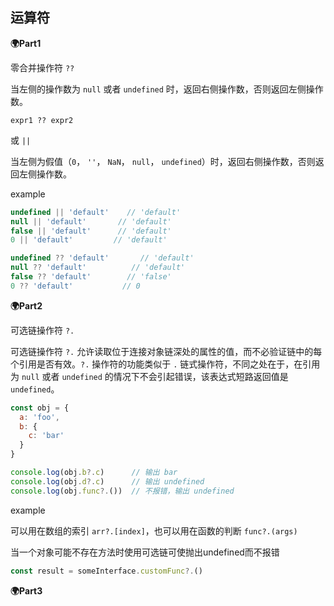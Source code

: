 ## 运算符

**🌍Part1**

零合并操作符 `??`

当左侧的操作数为 `null` 或者 `undefined` 时，返回右侧操作数，否则返回左侧操作数。

```
expr1 ?? expr2
```



或 `||`

当左侧为假值（`0`， `''`， `NaN`， `null`， `undefined`）时，返回右侧操作数，否则返回左侧操作数。



example

```js
undefined || 'default'	  // 'default'
null || 'default'       // 'default'
false || 'default'      // 'default'
0 || 'default'         // 'default'

undefined ?? 'default' 		 // 'default'
null ?? 'default'      	   // 'default'
false ?? 'default'        // 'false'
0 ?? 'default'           // 0

```



**🌍Part2**

可选链操作符 `?.`

可选链操作符 `?.` 允许读取位于连接对象链深处的属性的值，而不必验证链中的每个引用是否有效。`?.` 操作符的功能类似于 `.` 链式操作符，不同之处在于，在引用为 `null` 或者 `undefined` 的情况下不会引起错误，该表达式短路返回值是 `undefined`。

```js
const obj = {
  a: 'foo',
  b: {
    c: 'bar'
  }
}

console.log(obj.b?.c)      // 输出 bar
console.log(obj.d?.c)      // 输出 undefined
console.log(obj.func?.())  // 不报错，输出 undefined

```



example

可以用在数组的索引 `arr?.[index]`，也可以用在函数的判断 `func?.(args)`

当一个对象可能不存在方法时使用可选链可使抛出undefined而不报错

```js
const result = someInterface.customFunc?.()
```



**🌍Part3**

